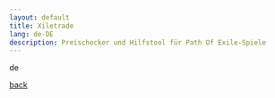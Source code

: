 ```yaml
---
layout: default
title: Xiletrade
lang: de-DE
description: Preischecker und Hilfstool für Path Of Exile-Spiele
---
```


de

[back](./)
